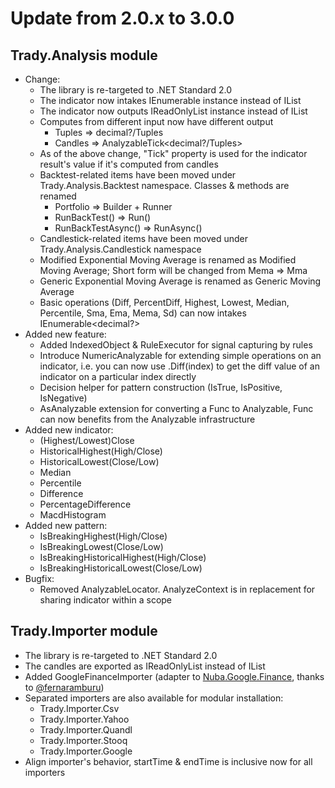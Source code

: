 # Update from 2.0.x to 3.0.0

## Trady.Analysis module
* Change: 
    * The library is re-targeted to .NET Standard 2.0
    * The indicator now intakes IEnumerable<T> instance instead of IList<T>
    * The indicator now outputs IReadOnlyList<T> instance instead of IList<T>
    * Computes from different input now have different output 
        * Tuples => decimal?/Tuples 
        * Candles => AnalyzableTick\<decimal?/Tuples>
    * As of the above change, "Tick" property is used for the indicator result's value if it's computed from candles
    * Backtest-related items have been moved under Trady.Analysis.Backtest namespace. Classes & methods are renamed
        * Portfolio => Builder + Runner
        * RunBackTest() => Run()
        * RunBackTestAsync() => RunAsync()
    * Candlestick-related items have been moved under Trady.Analysis.Candlestick namespace
    * Modified Exponential Moving Average is renamed as Modified Moving Average; Short form will be changed from Mema => Mma
    * Generic Exponential Moving Average is renamed as Generic Moving Average
    * Basic operations (Diff, PercentDiff, Highest, Lowest, Median, Percentile, Sma, Ema, Mema, Sd) can now intakes IEnumerable\<decimal?>
* Added new feature: 
    * Added IndexedObject & RuleExecutor for signal capturing by rules
    * Introduce NumericAnalyzable for extending simple operations on an indicator, i.e. you can now use .Diff(index) to get the diff value of an indicator on a particular index directly
    * Decision helper for pattern construction (IsTrue, IsPositive, IsNegative)
    * AsAnalyzable extension for converting a Func to Analyzable, Func can now benefits from the Analyzable infrastructure
* Added new indicator: 
    * (Highest/Lowest)Close
    * HistoricalHighest(High/Close)
    * HistoricalLowest(Close/Low)
    * Median
    * Percentile
    * Difference
    * PercentageDifference
    * MacdHistogram
* Added new pattern: 
    * IsBreakingHighest(High/Close)
    * IsBreakingLowest(Close/Low)
    * IsBreakingHistoricalHighest(High/Close)
    * IsBreakingHistoricalLowest(Close/Low) 
* Bugfix: 
    * Removed AnalyzableLocator. AnalyzeContext is in replacement for sharing indicator within a scope

## Trady.Importer module
* The library is re-targeted to .NET Standard 2.0
* The candles are exported as IReadOnlyList<Candle> instead of IList<Candle>
* Added GoogleFinanceImporter (adapter to [Nuba.Google.Finance](https://github.com/nubasoftware/Nuba.Finance.Google), thanks to [@fernaramburu](https://github.com/fernaramburu))
* Separated importers are also available for modular installation:
    * Trady.Importer.Csv
    * Trady.Importer.Yahoo
    * Trady.Importer.Quandl
    * Trady.Importer.Stooq
    * Trady.Importer.Google
* Align importer's behavior, startTime & endTime is inclusive now for all importers
